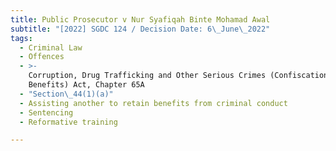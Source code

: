 ```yaml
---
title: Public Prosecutor v Nur Syafiqah Binte Mohamad Awal
subtitle: "[2022] SGDC 124 / Decision Date: 6\_June\_2022"
tags:
  - Criminal Law
  - Offences
  - >-
    Corruption, Drug Trafficking and Other Serious Crimes (Confiscation of
    Benefits) Act, Chapter 65A
  - "Section\_44(1)(a)"
  - Assisting another to retain benefits from criminal conduct
  - Sentencing
  - Reformative training

---
```

